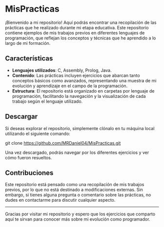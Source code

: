 # MisPracticas

¡Bienvenido a mi repositorio! Aquí podrás encontrar una recopilación de las prácticas que he realizado durante mi etapa educativa. Este repositorio contiene ejemplos de mis trabajos previos en diferentes lenguajes de programación, que reflejan los conceptos y técnicas que he aprendido a lo largo de mi formación.

## Características

- **Lenguajes utilizados**: C, Assembly, Prolog, Java.
- **Contenido**: Las prácticas incluyen ejercicios que abarcan tanto conceptos básicos como avanzados, representando una muestra de mi evolución y aprendizaje en el campo de la programación.
- **Estructura**: El repositorio está organizado en carpetas por lenguaje de programación, facilitando la navegación y la visualización de cada trabajo según el lenguaje utilizado.

## Descargar

Si deseas explorar el repositorio, simplemente clónalo en tu máquina local utilizando el siguiente comando:

git clone https://github.com/MRDaniel04/MisPracticas.git

Una vez descargado, podrás navegar por los diferentes ejercicios y ver cómo fueron resueltos.

## Contribuciones

Este repositorio está pensado como una recopilación de mis trabajos previos, por lo que no está destinado a modificaciones externas. Sin embargo, si tienes alguna pregunta o comentario sobre las prácticas, no dudes en contactarme para discutir cualquier aspecto.

---

Gracias por visitar mi repositorio y espero que los ejercicios que comparto aquí te sirvan para conocer más sobre mi evolución como programador.

